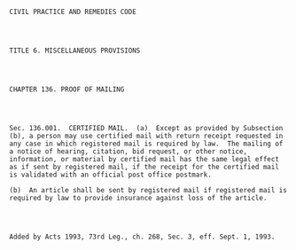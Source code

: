 ﻿
    
    
    	
    					
    
    
    CIVIL PRACTICE AND REMEDIES CODE
    
      
    
    
    TITLE 6. MISCELLANEOUS PROVISIONS
    
      
    
    
    CHAPTER 136. PROOF OF MAILING
    
      
    
    
    Sec. 136.001.  CERTIFIED MAIL.  (a)  Except as provided by Subsection (b), a person may use certified mail with return receipt requested in any case in which registered mail is required by law.  The mailing of a notice of hearing, citation, bid request, or other notice, information, or material by certified mail has the same legal effect as if sent by registered mail, if the receipt for the certified mail is validated with an official post office postmark.
    
    (b)  An article shall be sent by registered mail if registered mail is required by law to provide insurance against loss of the article.
    
    
    
    
    Added by Acts 1993, 73rd Leg., ch. 268, Sec. 3, eff. Sept. 1, 1993.
    
    
    
    
    				
